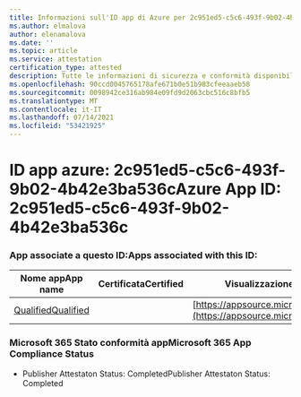 ```yaml
---
title: Informazioni sull'ID app di Azure per 2c951ed5-c5c6-493f-9b02-4b42e3ba536c
ms.author: elmalova
author: elenamalova
ms.date: ''
ms.topic: article
ms.service: attestation
certification_type: attested
description: Tutte le informazioni di sicurezza e conformità disponibili per 2c951ed5-c5c6-493f-9b02-4b42e3ba536c.
ms.openlocfilehash: 90ccd0045765178afe671b0e51b983cfeeaaeb58
ms.sourcegitcommit: 0098942ce316ab984e09fd9d2063cbc516c8bfb5
ms.translationtype: MT
ms.contentlocale: it-IT
ms.lasthandoff: 07/14/2021
ms.locfileid: "53421925"
---
```

# <a name="azure-app-id-2c951ed5-c5c6-493f-9b02-4b42e3ba536c"></a><span data-ttu-id="a513e-103">ID app azure: 2c951ed5-c5c6-493f-9b02-4b42e3ba536c</span><span class="sxs-lookup"><span data-stu-id="a513e-103">Azure App ID: 2c951ed5-c5c6-493f-9b02-4b42e3ba536c</span></span>


### <a name="apps-associated-with-this-id"></a><span data-ttu-id="a513e-104">App associate a questo ID:</span><span class="sxs-lookup"><span data-stu-id="a513e-104">Apps associated with this ID:</span></span>
| <span data-ttu-id="a513e-105">**Nome app**</span><span class="sxs-lookup"><span data-stu-id="a513e-105">**App name**</span></span> | <span data-ttu-id="a513e-106">**Certificata**</span><span class="sxs-lookup"><span data-stu-id="a513e-106">**Certified**</span></span> | <span data-ttu-id="a513e-107">**Visualizzazione in AppSource**</span><span class="sxs-lookup"><span data-stu-id="a513e-107">**View in AppSource**</span></span> |
|-|-|-|
| [<span data-ttu-id="a513e-108">Qualified</span><span class="sxs-lookup"><span data-stu-id="a513e-108">Qualified</span></span>](https://docs.microsoft.com/en-us/microsoft-365-app-certification/forward/WA200002720) |  | [https://appsource.microsoft.com/product/office/WA200002720](https://appsource.microsoft.com/product/office/WA200002720) |

### <a name="microsoft-365-app-compliance-status"></a><span data-ttu-id="a513e-109">Microsoft 365 Stato conformità app</span><span class="sxs-lookup"><span data-stu-id="a513e-109">Microsoft 365 App Compliance Status</span></span>
- <span data-ttu-id="a513e-110">Publisher Attestaton Status: Completed</span><span class="sxs-lookup"><span data-stu-id="a513e-110">Publisher Attestaton Status: Completed</span></span>
